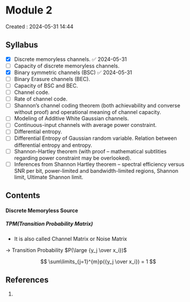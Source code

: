# Module 2
Created : 2024-05-31 14:44

## Syllabus
- [x] Discrete memoryless channels. ✅ 2024-05-31
- [ ] Capacity of discrete memoryless channels.
- [x] Binary symmetric channels (BSC) ✅ 2024-05-31
- [ ] Binary Erasure channels (BEC).
- [ ] Capacity of BSC and BEC.
- [ ] Channel code.
- [ ] Rate of channel code.
- [ ] Shannon’s channel coding theorem (both achievability and converse without proof) and operational meaning of channel capacity.
- [ ] Modeling of Additive White Gaussian channels.
- [ ] Continuous-input channels with average power constraint.
- [ ] Differential entropy.
- [ ] Differential Entropy of Gaussian random variable. Relation between differential entropy and entropy.
- [ ] Shannon-Hartley theorem (with proof – mathematical subtlities regarding power constraint may be overlooked).
- [ ] Inferences from Shannon Hartley theorem – spectral efficiency versus SNR per bit, power-limited and bandwidth-limited regions, Shannon limit, Ultimate Shannon limit.
## Contents

#### Discrete Memoryless Source

##### TPM(Transition Probability Matrix)
- It is also called Channel Matrix or Noise Matrix 

-> Transition Probability
$P(\large {y_j \over x_i})$ 


$$
\sum\limits_{j=1}^{m}p({y_j \over x_i}) = 1 
$$

## References
1. 